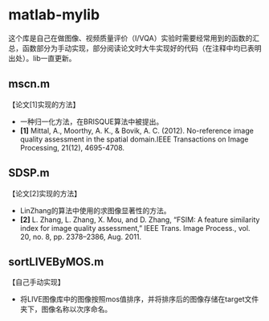 # matlab-mylib
这个库是自己在做图像、视频质量评价（I/VQA）实验时需要经常用到的函数的汇总，函数部分为手动实现，部分阅读论文时大牛实现好的代码（在注释中均已表明出处）。lib一直更新。

## mscn.m
【论文[1]实现的方法】
 - 一种归一化方法，在BRISQUE算法中被提出。
 - **[1]** Mittal, A., Moorthy, A. K., & Bovik, A. C. (2012). No-reference image quality assessment in the spatial domain.IEEE Transactions on Image Processing, 21(12), 4695-4708.

## SDSP.m
【论文[2]实现的方法】
 - LinZhang的算法中使用的求图像显著性的方法。
 - **[2]** L. Zhang, L. Zhang, X. Mou, and D. Zhang, “FSIM: A feature similarity index for image quality assessment,” IEEE Trans. Image Process., vol. 20, no. 8, pp. 2378–2386, Aug. 2011.

## sortLIVEByMOS.m
【自己手动实现】
 - 将LIVE图像库中的图像按照mos值排序，并将排序后的图像存储在target文件夹下，图像名称以次序命名。

